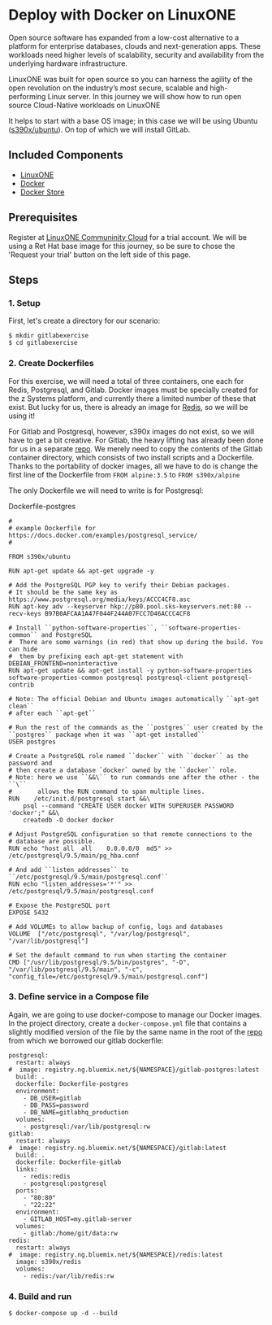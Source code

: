 # Deploy with Docker on LinuxONE

Open source software has expanded from a low-cost alternative to a platform for enterprise databases, clouds and next-generation apps. These workloads need higher levels of scalability, security and availability from the underlying hardware infrastructure.

LinuxONE was built for open source so you can harness the agility of the open revolution on the industry’s most secure, scalable and high-performing Linux server. In this journey we will show how to run open source Cloud-Native workloads on LinuxONE

It helps to start with a base OS image; in this case we will be
using Ubuntu ([s390x/ubuntu](https://hub.docker.com/r/s390x/ubuntu/)).  On top
of which we will install GitLab.

## Included Components

- [LinuxONE](https://www-03.ibm.com/systems/linuxone/open-source/index.html)
- [Docker](https://www.docker.com)
- [Docker Store](https://sore.docker.com)

## Prerequisites

Register at [LinuxONE Communinity Cloud](https://developer.ibm.com/linuxone/) for a trial account.
We will be using a Ret Hat base image for this journey, so be sure to chose the
'Request your trial' button on the left side of this page.

## Steps

### 1. Setup

First, let's create a directory for our scenario:

```text
$ mkdir gitlabexercise
$ cd gitlabexercise
```

### 2. Create Dockerfiles

For this exercise, we will need a total of three containers, one each for
Redis, Postgresql, and Gitlab.  Docker images must be specially created for
the z Systems platform, and currently there a limited number of these that
exist.  But lucky for us, there is already an image for
[Redis](https://hub.docker.com/r/s390x/redis/), so we will be using it!

For Gitlab and Postgresql, however, s390x images do not exist, so we will have
to get a bit creative.  For Gitlab, the heavy lifting has already been done
for us in a separate
[repo](https://github.com/IBM/container-service-gitlab-sample).  We merely
need to copy the contents of the Gitlab container directory, which consists of
two install scripts and a Dockerfile.  Thanks to the portability of docker
images, all we have to do is change the first line of the Dockerfile from
`FROM alpine:3.5` to `FROM s390x/alpine`

The only Dockerfile we will need to write is for Postgresql:

Dockerfile-postgres

```text
#
# example Dockerfile for https://docs.docker.com/examples/postgresql_service/
#

FROM s390x/ubuntu

RUN apt-get update && apt-get upgrade -y

# Add the PostgreSQL PGP key to verify their Debian packages.
# It should be the same key as https://www.postgresql.org/media/keys/ACCC4CF8.asc
RUN apt-key adv --keyserver hkp://p80.pool.sks-keyservers.net:80 --recv-keys B97B0AFCAA1A47F044F244A07FCC7D46ACCC4CF8

# Install ``python-software-properties``, ``software-properties-common`` and PostgreSQL
#  There are some warnings (in red) that show up during the build. You can hide
#  them by prefixing each apt-get statement with DEBIAN_FRONTEND=noninteractive
RUN apt-get update && apt-get install -y python-software-properties software-properties-common postgresql postgresql-client postgresql-contrib

# Note: The official Debian and Ubuntu images automatically ``apt-get clean``
# after each ``apt-get``

# Run the rest of the commands as the ``postgres`` user created by the ``postgres`` package when it was ``apt-get installed``
USER postgres

# Create a PostgreSQL role named ``docker`` with ``docker`` as the password and
# then create a database `docker` owned by the ``docker`` role.
# Note: here we use ``&&\`` to run commands one after the other - the ``\``
#       allows the RUN command to span multiple lines.
RUN    /etc/init.d/postgresql start &&\
    psql --command "CREATE USER docker WITH SUPERUSER PASSWORD 'docker';" &&\
    createdb -O docker docker

# Adjust PostgreSQL configuration so that remote connections to the
# database are possible.
RUN echo "host all  all    0.0.0.0/0  md5" >> /etc/postgresql/9.5/main/pg_hba.conf

# And add ``listen_addresses`` to ``/etc/postgresql/9.5/main/postgresql.conf``
RUN echo "listen_addresses='*'" >> /etc/postgresql/9.5/main/postgresql.conf

# Expose the PostgreSQL port
EXPOSE 5432

# Add VOLUMEs to allow backup of config, logs and databases
VOLUME  ["/etc/postgresql", "/var/log/postgresql", "/var/lib/postgresql"]

# Set the default command to run when starting the container
CMD ["/usr/lib/postgresql/9.5/bin/postgres", "-D", "/var/lib/postgresql/9.5/main", "-c", "config_file=/etc/postgresql/9.5/main/postgresql.conf"]
```

### 3. Define service in a Compose file

Again, we are going to use docker-compose to manage our Docker images.  In the
project directory, create a `docker-compose.yml` file that contains a slightly
modified version of the file by the same name in the root of the
[repo](https://github.com/IBM/container-service-gitlab-sample) from which we
borrowed our gitlab dockerfile:

```text
postgresql:
  restart: always
#  image: registry.ng.bluemix.net/${NAMESPACE}/gitlab-postgres:latest
  build: .
  dockerfile: Dockerfile-postgres
  environment:
    - DB_USER=gitlab
    - DB_PASS=password
    - DB_NAME=gitlabhq_production
  volumes:
    - postgresql:/var/lib/postgresql:rw
gitlab:
  restart: always
#  image: registry.ng.bluemix.net/${NAMESPACE}/gitlab:latest
  build: .
  dockerfile: Dockerfile-gitlab
  links:
    - redis:redis
    - postgresql:postgresql
  ports:
    - "80:80"
    - "22:22"
  environment:
    - GITLAB_HOST=my.gitlab-server
  volumes:
    - gitlab:/home/git/data:rw
redis:
  restart: always
#  image: registry.ng.bluemix.net/${NAMESPACE}/redis:latest
  image: s390x/redis
  volumes:
    - redis:/var/lib/redis:rw
```

### 4. Build and run

```text
$ docker-compose up -d --build
```

